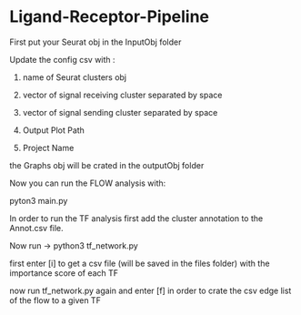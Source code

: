 # Ligand-Receptor-Pipeline
First put your Seurat obj in the InputObj folder

Update the config csv with :

1.	name of Seurat clusters obj

3.	vector of signal receiving cluster separated by space

5.	vector of signal sending cluster separated by space

7.	Output Plot Path

9.	Project Name

the Graphs obj will be crated in the outputObj folder

Now you can run the FLOW analysis with:

pyton3 main.py

In order to run the TF analysis first add the cluster annotation to the Annot.csv file.

Now run -> python3 tf_network.py

first enter [i] to get a csv file (will be saved in the files folder) with the importance score of each TF 

now run tf_network.py again and enter [f] in order to crate the csv edge list of the flow to a given TF




